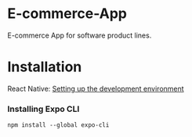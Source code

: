 # E-commerce-App
E-commerce App for software product lines.

# Installation
React Native: [Setting up the development environment](https://react-native.rocketseat.dev)

### Installing Expo CLI

```console
npm install --global expo-cli
```

